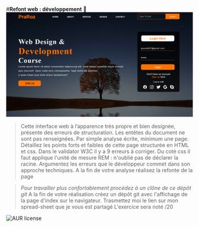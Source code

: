 #**Refont web : développement** 🚀 
![cover](./cover.PNG)
>Cette interface web à l’apparence très propre et bien designée, présente des erreurs de structuration. Les entêtes du document ne sont pas renseignées.
Par simple analyse écrite, minimum une page. Détaillez les points forts et faibles de cette page structurée en  HTML et css. Dans le validator W3C il y a 9 erreurs à corriger. Du coté css il faut applique l'unité de mesure REM :  n'oublié pas de déclarer la racine. Argumentez les erreurs que le développeur commet dans son approche techniques. A la fin de votre analyse réalisez la refonte de la page

> *Pour travailler plus confortablement procédez à un clône de ce dépôt git*
> A la fin de votre réalisation créez un dépôt git avec l'affichage de la page d'index sur le navigateur.
> Trasmettez moi le lien sur mon spread-sheet que je vous est partagé 
> L'exercice sera  noté /20

![AUR license](https://img.shields.io/aur/license/c)

